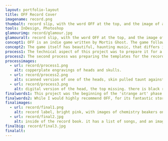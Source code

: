```yaml
---
layout: portfolio-layout
title: OFF Record Cover
imagename: record.png
thumbalt: record slip, with the word OFF at the top, and the image of a head with the top missing. there is black rectangular goo dripping from the missing parts. The text t the bottom reads - Chapter One - Stay in your Coma, Alias Conrad Coldwood.
tools: InDesign, Photoshop
glamourimg: record/glamour.jpg
glamouralt: record slip, with the word OFF at the top, and the image of a head with the top missing. there is black rectangular goo dripping from the missing parts. The text t the bottom reads - Chapter One - Stay in your Coma, Alias Conrad Coldwood.
concept1: OFF is an indie game written by Mortis Ghost. The game follows the adventures of the Batter through a strange universe that you must fight through. The game was the first look into alternative storytelling and indie games, (even if I am a little late!). It also introduced me to subtle horror and how to induce fear with explicitly stating it. I've replicated the ideas of the game in the record cover, which when you look at, you realize that it's not quite right. The game uses 8-bit for the main artwork, and copperplate scans for interludes and explanations.
concept2: The game itself has beautiful, haunting music, that differs in each section of the game. Each section has a ruling element, much like the air/water/fire/earth we have. The game is sectioned up into Meat, Plastic, Smoke, and Sugar. Different parts of the record have different elements on them. The character on the main cover is an ELSEN, the man-like creatures that live in this world. The ELSEN need sugar and, well, the sugar needs them.
process1: The technical aspect of this project was to prepare it for a print job. The process was scanning in images from stock images of copperplate and engravings, change it into a bitmap, clean that up using the history tool, then convert back into colour. After the black and white images were complete, I added in a range of spot colours, varnishes, and a mix of the two. The document had to be ready to send to print, so previewing the vanishes and spot colours was a suprise—they don't show up.
process2: The second process was preparing the templates for the record cover. I had some help from a template, but because I did a gatefold, I had to create it using the single slip. (The template provided the shapes of the flaps, thank goodness!) The other technical aspect was helping my peers with the processes. Because the steps for cleaning the images could easily be reversed to have the exact opposite then wanted effect, I created a tutorial for the images, and helped people with adding in spot varnishes/colours.
processimages:
  - url: record/process1.png
    alt: copperplate engravings of heads and skulls.
  - url: record/process2.png
    alt: scanned version of one of the heads, skin pulled taunt against the bone.
  - url: record/process3.png
    alt: digital version of the head, the top missing. there is black rectangular goo dripping from the missing parts.
finalwords1: This project was the beginning of the 'strange art' phase that I can't seem to shake. I loved the entire idea of creating something unsettling, but not outright awful. I loved helping my peers learn the processes, creating the tutorial and taking the time to make sure they understood.
finalwords2: While I would highly recommend OFF, for its fantastic story-telling, I have to say that it is deeply unsettling. If you decide to delve in, I would love to hear what you thought about it!
finalimages:
  - url: record/final1.png
    alt: record label, bright pink, with images of chemistry beakers on them. The text in the first label reads, Chapter Two - Side One, PLASTIC. The second label reads, Chapter Two - Side Two, PLASTIC. the caption below reads - Because without plastic, the world would have no boundaries. People would walk and walk without ever stopping.
  - url: record/final2.jpg
    alt: inside of the record book. it has a list of songs, and an image of the circulatory system in the leg. the caption reads, Because without meat, people would have nothing to eat. They would die of starvation, one after another.
finalbig: record/final3.jpg
finalalt:
---
```



